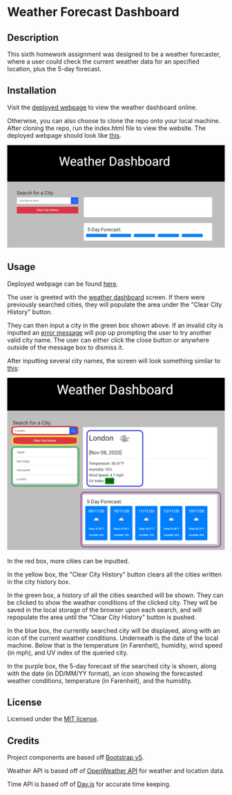 # Weather Forecast Dashboard


## Description

This sixth homework assignment was designed to be a weather forecaster, where a user could check the current weather data for an specified location, plus the 5-day forecast.


## Installation

Visit the [deployed webpage](https://highwolfx.github.io/Weather/) to view the weather dashboard online.

Otherwise, you can also choose to clone the repo onto your local machine. After cloning the repo, run the index.html file to view the website. The deployed webpage should look like [this](https://raw.githubusercontent.com/highwolfx/Weather/main/assets/welcome.png).

<p align="center">
    <img alt="welcome screen" src="https://raw.githubusercontent.com/highwolfx/Weather/main/assets/welcome.png">
</p>


## Usage

Deployed webpage can be found [here](https://highwolfx.github.io/Weather/).

The user is greeted with the [weather dashboard](https://raw.githubusercontent.com/highwolfx/Weather/main/assets/welcome.png) screen. If there were previously searched cities, they will populate the area under the "Clear City History" button.

They can then input a city in the green box shown above. If an invalid city is inputted an [error message](https://raw.githubusercontent.com/highwolfx/Weather/main/assets/error.png) will pop up prompting the user to try another valid city name. The user can either click the close button or anywhere outside of the message box to dismiss it.


After inputting several city names, the screen will look something similar to [this](https://raw.githubusercontent.com/highwolfx/Weather/main/assets/screenshot.png):

<p align="center">
    <img alt="Dashboard Main" src="https://raw.githubusercontent.com/highwolfx/Weather/main/assets/screenshot.png">
</p>

In the red box, more cities can be inputted.

In the yellow box, the "Clear City History" button clears all the cities written in the city history box.

In the green box, a history of all the cities searched will be shown. They can be clicked to show the weather conditions of the clicked city. They will be saved in the local storage of the browser upon each search, and will repopulate the area until the "Clear City History" button is pushed.

In the blue box, the currently searched city will be displayed, along with an icon of the current weather conditions. Underneath is the date of the local machine. Below that is the temperature (in Farenheit), humidity, wind speed (in mph), and UV index of the queried city.

In the purple box, the 5-day forecast of the searched city is shown, along with the date (in DD/MM/YY format), an icon showing the forecasted weather conditions, temperature (in Farenheit), and the humidity.


## License

Licensed under the [MIT license](LICENSE.txt).


## Credits

Project components are based off [Bootstrap v5](https://v5.getbootstrap.com/).

Weather API is based off of [OpenWeather API](https://openweathermap.org/) for weather and location data.

Time API is based off of [Day.js](https://day.js.org/) for accurate time keeping.